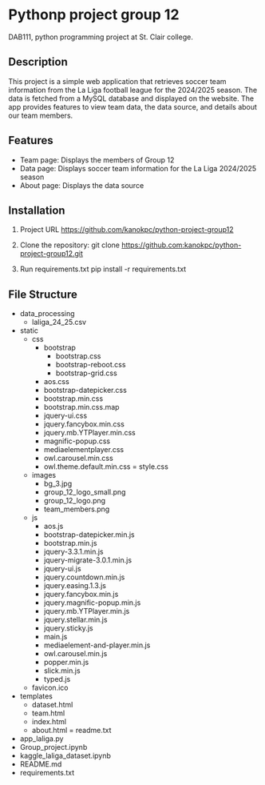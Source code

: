 # Pythonp project group 12
DAB111, python programming project at St. Clair college.

## Description
This project is a simple web application that retrieves soccer team information from the La Liga football league for the 2024/2025 season. The data is fetched from a MySQL database and displayed on the website. The app provides features to view team data, the data source, and details about our team members.

## Features
- Team page: Displays the members of Group 12
- Data page: Displays soccer team information for the La Liga 2024/2025 season
- About page: Displays the data source

## Installation

1. Project URL
   https://github.com/kanokpc/python-project-group12

2. Clone the repository:
   git clone https://github.com:kanokpc/python-project-group12.git

3. Run requirements.txt
    pip install -r requirements.txt
    
## File Structure
- data_processing
   - laliga_24_25.csv
- static
   - css
      - bootstrap
         - bootstrap.css
         - bootstrap-reboot.css
         - bootstrap-grid.css
      - aos.css
      - bootstrap-datepicker.css
      - bootstrap.min.css
      - bootstrap.min.css.map
      - jquery-ui.css
      - jquery.fancybox.min.css
      - jquery.mb.YTPlayer.min.css
      - magnific-popup.css
      - mediaelementplayer.css
      - owl.carousel.min.css
      - owl.theme.default.min.css
      = style.css
   - images
      - bg_3.jpg
      - group_12_logo_small.png
      - group_12_logo.png
      - team_members.png
   - js
      - aos.js
      - bootstrap-datepicker.min.js
      - bootstrap.min.js
      - jquery-3.3.1.min.js
      - jquery-migrate-3.0.1.min.js
      - jquery-ui.js
      - jquery.countdown.min.js
      - jquery.easing.1.3.js
      - jquery.fancybox.min.js
      - jquery.magnific-popup.min.js
      - jquery.mb.YTPlayer.min.js
      - jquery.stellar.min.js
      - jquery.sticky.js
      - main.js
      - mediaelement-and-player.min.js
      - owl.carousel.min.js
      - popper.min.js
      - slick.min.js
      - typed.js
   - favicon.ico
- templates
   - dataset.html
   - team.html
   - index.html
   - about.html
   = readme.txt
- app_laliga.py
- Group_project.ipynb
- kaggle_laliga_dataset.ipynb
- README.md
- requirements.txt

